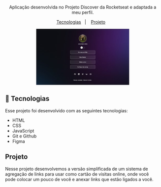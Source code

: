 
<p align="center">
Aplicação desenvolvida no Projeto Discover da Rocketseat e adaptada a meu perfil.
</p>

<p align="center">
  <a href="#-tecnologias">Tecnologias</a>&nbsp;&nbsp;&nbsp;|&nbsp;&nbsp;&nbsp;
  <a href="#-projeto">Projeto</a>&nbsp;&nbsp;&nbsp;
</p>


<p align="center">
  <img alt="Preview do projeto desenvolvido." src="./.github/capa.png" width="60%">
</p>


## 🚀 Tecnologias

Esse projeto foi desenvolvido com as seguintes tecnologias:

- HTML
- CSS
- JavaScript
- Git e Github
- Figma

## Projeto

Nesse projeto desenvolvemos a versão simplificada de um sistema de agregação de links para usar como cartão de visitas online, onde você pode colocar um pouco de você e anexar links que estão ligados a você.
